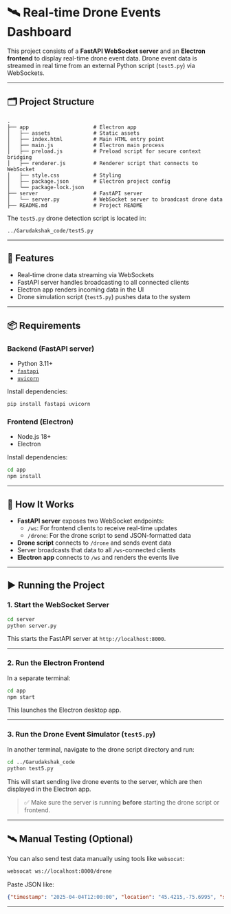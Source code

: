 # 🛰️ Real-time Drone Events Dashboard

This project consists of a **FastAPI WebSocket server** and an **Electron frontend** to display real-time drone event data. Drone event data is streamed in real time from an external Python script (`test5.py`) via WebSockets.

---

## 🗂️ Project Structure

```
.
├── app                     # Electron app
│   ├── assets              # Static assets
│   ├── index.html          # Main HTML entry point
│   ├── main.js             # Electron main process
│   ├── preload.js          # Preload script for secure context bridging
│   ├── renderer.js         # Renderer script that connects to WebSocket
│   ├── style.css           # Styling
│   ├── package.json        # Electron project config
│   └── package-lock.json
├── server                  # FastAPI server
│   └── server.py           # WebSocket server to broadcast drone data
├── README.md               # Project README
```

The `test5.py` drone detection script is located in:
```
../Garudakshak_code/test5.py
```

---

## 🚀 Features

- Real-time drone data streaming via WebSockets
- FastAPI server handles broadcasting to all connected clients
- Electron app renders incoming data in the UI
- Drone simulation script (`test5.py`) pushes data to the system

---

## 📦 Requirements

### Backend (FastAPI server)
- Python 3.11+
- [`fastapi`](https://fastapi.tiangolo.com/)
- [`uvicorn`](https://www.uvicorn.org/)

Install dependencies:

```bash
pip install fastapi uvicorn
```

### Frontend (Electron)
- Node.js 18+
- Electron

Install dependencies:

```bash
cd app
npm install
```

---

## 🧠 How It Works

- **FastAPI server** exposes two WebSocket endpoints:
  - `/ws`: For frontend clients to receive real-time updates
  - `/drone`: For the drone script to send JSON-formatted data
- **Drone script** connects to `/drone` and sends event data
- Server broadcasts that data to all `/ws`-connected clients
- **Electron app** connects to `/ws` and renders the events live

---

## ▶️ Running the Project

### 1. Start the WebSocket Server

```bash
cd server
python server.py
```

This starts the FastAPI server at `http://localhost:8000`.

---

### 2. Run the Electron Frontend

In a separate terminal:

```bash
cd app
npm start
```

This launches the Electron desktop app.

---

### 3. Run the Drone Event Simulator (`test5.py`)

In another terminal, navigate to the drone script directory and run:

```bash
cd ../Garudakshak_code
python test5.py
```

This will start sending live drone events to the server, which are then displayed in the Electron app.

> ✅ Make sure the server is running **before** starting the drone script or frontend.

---

## 🛰️ Manual Testing (Optional)

You can also send test data manually using tools like `websocat`:

```bash
websocat ws://localhost:8000/drone
```

Paste JSON like:

```json
{"timestamp": "2025-04-04T12:00:00", "location": "45.4215,-75.6995", "status": "Flying"}
```

---
